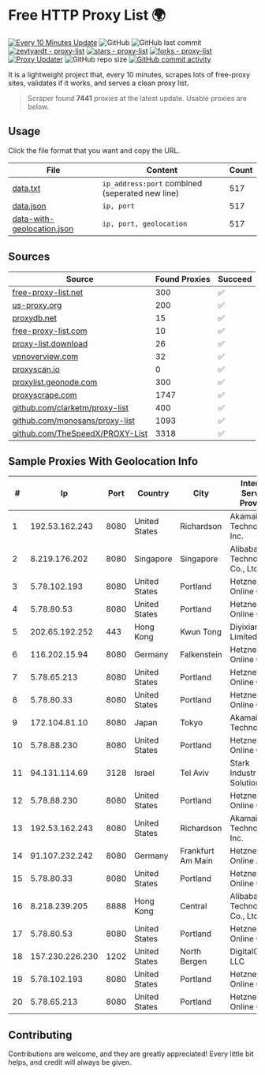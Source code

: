 
# Free HTTP Proxy List 🌍

[![Every 10 Minutes Update](https://github.com/mertguvencli/http-proxy-list/actions/workflows/main.yml/badge.svg?branch=main)](https://github.com/mertguvencli/http-proxy-list/actions/workflows/main.yml)
![GitHub](https://img.shields.io/github/license/mertguvencli/http-proxy-list)
![GitHub last commit](https://img.shields.io/github/last-commit/mertguvencli/http-proxy-list)
[![zevtyardt - proxy-list](https://img.shields.io/static/v1?label=zevtyardt&message=proxy-list&color=blue&logo=github)](https://github.com/zevtyardt/proxy-list "Go to GitHub repo")
[![stars - proxy-list](https://img.shields.io/github/stars/zevtyardt/proxy-list?style=social)](https://github.com/zevtyardt/proxy-list)
[![forks - proxy-list](https://img.shields.io/github/forks/zevtyardt/proxy-list?style=social)](https://github.com/zevtyardt/proxy-list)
[![Proxy Updater](https://github.com/zevtyardt/proxy-list/workflows/Proxy%20Updater/badge.svg)](https://github.com/zevtyardt/proxy-list/actions?query=workflow:"Proxy+Updater")
![GitHub repo size](https://img.shields.io/github/repo-size/zevtyardt/proxy-list)
[![GitHub commit activity](https://img.shields.io/github/commit-activity/m/zevtyardt/proxy-list?logo=commits)](https://github.com/zevtyardt/proxy-list/commits/main)

It is a lightweight project that, every 10 minutes, scrapes lots of free-proxy sites, validates if it works, and serves a clean proxy list.

> Scraper found **7441** proxies at the latest update. Usable proxies are below.

## Usage

Click the file format that you want and copy the URL.

|File|Content|Count|
|----|-------|-----|
|[data.txt](https://raw.githubusercontent.com/mertguvencli/http-proxy-list/main/proxy-list/data.txt)|`ip_address:port` combined (seperated new line)|517|
|[data.json](https://raw.githubusercontent.com/mertguvencli/http-proxy-list/main/proxy-list/data.json)|`ip, port`|517|
|[data-with-geolocation.json](https://raw.githubusercontent.com/mertguvencli/http-proxy-list/main/proxy-list/data-with-geolocation.json)|`ip, port, geolocation`|517|

## Sources

|Source|Found Proxies|Succeed|
|------|-------------|-------|
|[free-proxy-list.net](https://free-proxy-list.net)|300|✅|
|[us-proxy.org](https://www.us-proxy.org)|200|✅|
|[proxydb.net](http://proxydb.net)|15|✅|
|[free-proxy-list.com](https://free-proxy-list.com/?page=&port=&type%5B%5D=http&type%5B%5D=https&up_time=0&search=Search)|10|✅|
|[proxy-list.download](https://www.proxy-list.download/HTTP)|26|✅|
|[vpnoverview.com](https://vpnoverview.com/privacy/anonymous-browsing/free-proxy-servers)|32|✅|
|[proxyscan.io](https://www.proxyscan.io)|0|✅|
|[proxylist.geonode.com](https://proxylist.geonode.com/api/proxy-list?limit=300&page=1&sort_by=lastChecked&sort_type=desc&protocols=http,https)|300|✅|
|[proxyscrape.com](https://api.proxyscrape.com/v2/?request=displayproxies&protocol=http&timeout=10000&country=all&ssl=all&anonymity=all)|1747|✅|
|[github.com/clarketm/proxy-list](https://raw.githubusercontent.com/clarketm/proxy-list/master/proxy-list-raw.txt)|400|✅|
|[github.com/monosans/proxy-list](https://raw.githubusercontent.com/monosans/proxy-list/main/proxies/http.txt)|1093|✅|
|[github.com/TheSpeedX/PROXY-List](https://raw.githubusercontent.com/TheSpeedX/PROXY-List/master/http.txt)|3318|✅|


## Sample Proxies With Geolocation Info

|#|Ip|Port|Country|City|Internet Service Provider|
|-|--|----|-------|----|-------------------------|
|1|192.53.162.243|8080|United States|Richardson|Akamai Technologies, Inc.|
|2|8.219.176.202|8080|Singapore|Singapore|Alibaba (US) Technology Co., Ltd.|
|3|5.78.102.193|8080|United States|Portland|Hetzner Online GmbH|
|4|5.78.80.53|8080|United States|Portland|Hetzner Online GmbH|
|5|202.65.192.252|443|Hong Kong|Kwun Tong|Diyixian.com Limited|
|6|116.202.15.94|8080|Germany|Falkenstein|Hetzner Online GmbH|
|7|5.78.65.213|8080|United States|Portland|Hetzner Online GmbH|
|8|5.78.80.33|8080|United States|Portland|Hetzner Online GmbH|
|9|172.104.81.10|8080|Japan|Tokyo|Akamai Technologies|
|10|5.78.88.230|8080|United States|Portland|Hetzner Online GmbH|
|11|94.131.114.69|3128|Israel|Tel Aviv|Stark Industries Solutions LTD|
|12|5.78.88.230|8080|United States|Portland|Hetzner Online GmbH|
|13|192.53.162.243|8080|United States|Richardson|Akamai Technologies, Inc.|
|14|91.107.232.242|8080|Germany|Frankfurt Am Main|Hetzner Online AG|
|15|5.78.80.33|8080|United States|Portland|Hetzner Online GmbH|
|16|8.218.239.205|8888|Hong Kong|Central|Alibaba (US) Technology Co., Ltd.|
|17|5.78.80.53|8080|United States|Portland|Hetzner Online GmbH|
|18|157.230.226.230|1202|United States|North Bergen|DigitalOcean, LLC|
|19|5.78.102.193|8080|United States|Portland|Hetzner Online GmbH|
|20|5.78.65.213|8080|United States|Portland|Hetzner Online GmbH|



## Contributing

Contributions are welcome, and they are greatly appreciated! Every
little bit helps, and credit will always be given.

